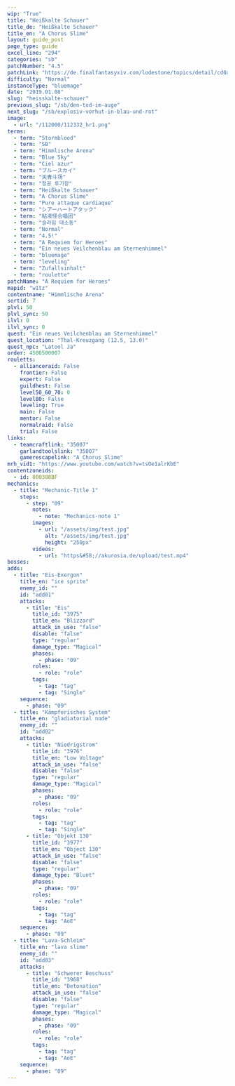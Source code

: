 ```yaml
---
wip: "True"
title: "Heißkalte Schauer"
title_de: "Heißkalte Schauer"
title_en: "A Chorus Slime"
layout: guide_post
page_type: guide
excel_line: "294"
categories: "sb"
patchNumber: "4.5"
patchLink: "https://de.finalfantasyxiv.com/lodestone/topics/detail/cd0ae478a92f70d66b84cf28709b22a91ab401fc"
difficulty: "Normal"
instanceType: "bluemage"
date: "2019.01.08"
slug: "heisskalte-schauer"
previous_slug: "/sb/den-tod-im-auge"
next_slug: "/sb/explosiv-vorhut-in-blau-und-rot"
image:
  - url: "/112000/112332_hr1.png"
terms:
  - term: "Stormblood"
  - term: "SB"
  - term: "Himmlische Arena"
  - term: "Blue Sky"
  - term: "Ciel azur"
  - term: "ブルースカイ"
  - term: "天青斗场"
  - term: "청공 투기장"
  - term: "Heißkalte Schauer"
  - term: "A Chorus Slime"
  - term: "Pure attaque cardiaque"
  - term: "シアーハートアタック"
  - term: "粘液怪合唱团"
  - term: "슬라임 대소동"
  - term: "Normal"
  - term: "4.5!"
  - term: "A Requiem for Heroes"
  - term: "Ein neues Veilchenblau am Sternenhimmel"
  - term: "bluemage"
  - term: "leveling"
  - term: "Zufallsinhalt"
  - term: "roulette"
patchName: "A Requiem for Heroes"
mapid: "w1tz"
contentname: "Himmlische Arena"
sortid: 7
plvl: 50
plvl_sync: 50
ilvl: 0
ilvl_sync: 0
quest: "Ein neues Veilchenblau am Sternenhimmel"
quest_location: "Thal-Kreuzgang (12.5, 13.0)"
quest_npc: "Latool Ja"
order: 4500500007
rouletts:
  - allianceraid: False
    frontier: False
    expert: False
    guildhest: False
    level50_60_70: 0
    level80: False
    leveling: True
    main: False
    mentor: False
    normalraid: False
    trial: False
links:
  - teamcraftlink: "35007"
    garlandtoolslink: "35007"
    gamerescapelink: "A_Chorus_Slime"
mrh_vid1: "https://www.youtube.com/watch?v=tsOe1alrKbE"
contentzoneids:
  - id: 800388BF
mechanics:
  - title: "Mechanic-Title 1"
    steps:
      - step: "09"
        notes:
          - note: "Mechanics-note 1"
        images:
          - url: "/assets/img/test.jpg"
            alt: "/assets/img/test.jpg"
            height: "250px"
        videos:
          - url: "https&#58;//akurosia.de/upload/test.mp4"
bosses:
adds:
  - title: "Eis-Exergon"
    title_en: "ice sprite"
    enemy_id: ""
    id: "add01"
    attacks:
      - title: "Eis"
        title_id: "3975"
        title_en: "Blizzard"
        attack_in_use: "false"
        disable: "false"
        type: "regular"
        damage_type: "Magical"
        phases:
          - phase: "09"
        roles:
          - role: "role"
        tags:
          - tag: "tag"
          - tag: "Single"
    sequence:
      - phase: "09"
  - title: "Kämpferisches System"
    title_en: "gladiatorial node"
    enemy_id: ""
    id: "add02"
    attacks:
      - title: "Niedrigstrom"
        title_id: "3976"
        title_en: "Low Voltage"
        attack_in_use: "false"
        disable: "false"
        type: "regular"
        damage_type: "Magical"
        phases:
          - phase: "09"
        roles:
          - role: "role"
        tags:
          - tag: "tag"
          - tag: "Single"
      - title: "Objekt 130"
        title_id: "3977"
        title_en: "Object 130"
        attack_in_use: "false"
        disable: "false"
        type: "regular"
        damage_type: "Blunt"
        phases:
          - phase: "09"
        roles:
          - role: "role"
        tags:
          - tag: "tag"
          - tag: "AoE"
    sequence:
      - phase: "09"
  - title: "Lava-Schleim"
    title_en: "lava slime"
    enemy_id: ""
    id: "add03"
    attacks:
      - title: "Schwerer Beschuss"
        title_id: "3968"
        title_en: "Detonation"
        attack_in_use: "false"
        disable: "false"
        type: "regular"
        damage_type: "Magical"
        phases:
          - phase: "09"
        roles:
          - role: "role"
        tags:
          - tag: "tag"
          - tag: "AoE"
    sequence:
      - phase: "09"
---
```

